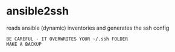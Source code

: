 # ansible2ssh
reads ansible (dynamic) inventories and generates the ssh config

```
BE CAREFUL - IT OVERWRITES YOUR ~/.ssh FOLDER
MAKE A BACKUP
```